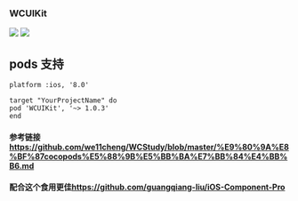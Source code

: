 ### WCUIKit
![](https://img.shields.io/github/license/mashape/apistatus.svg)
![](https://img.shields.io/badge/pod-v1.0.3-yellowgreen.svg)

## pods 支持
```
platform :ios, '8.0'

target "YourProjectName" do
pod 'WCUIKit', '~> 1.0.3'
end
```
#### 参考链接<https://github.com/we11cheng/WCStudy/blob/master/%E9%80%9A%E8%BF%87cocopods%E5%88%9B%E5%BB%BA%E7%BB%84%E4%BB%B6.md>
#### 配合这个食用更佳<https://github.com/guangqiang-liu/iOS-Component-Pro>
